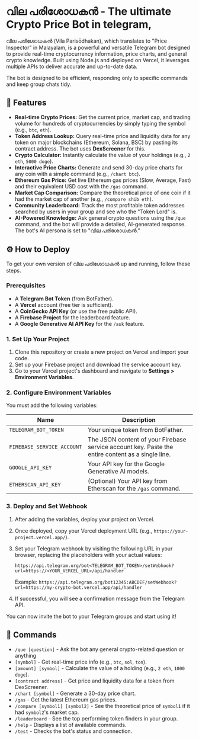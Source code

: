 # വില പരിശോധകൻ - The ultimate Crypto Price Bot in telegram,

വില പരിശോധകൻ (Vila Parisōdhakan), which translates to "Price Inspector" in Malayalam, is a powerful and versatile Telegram bot designed to provide real-time cryptocurrency information, price charts, and general crypto knowledge. Built using Node.js and deployed on Vercel, it leverages multiple APIs to deliver accurate and up-to-date data.

The bot is designed to be efficient, responding only to specific commands  and keep group chats tidy.

## 🚀 Features

* **Real-time Crypto Prices:** Get the current price, market cap, and trading volume for hundreds of cryptocurrencies by simply typing the symbol (e.g., `btc`, `eth`).
* **Token Address Lookup:** Query real-time price and liquidity data for any token on major blockchains (Ethereum, Solana, BSC) by pasting its contract address. The bot uses **DexScreener** for this.
* **Crypto Calculator:** Instantly calculate the value of your holdings (e.g., `2 eth`, `5000 doge`).
* **Interactive Price Charts:** Generate and send 30-day price charts for any coin with a simple command (e.g., `/chart btc`).
* **Ethereum Gas Price:** Get live Ethereum gas prices (Slow, Average, Fast) and their equivalent USD cost with the `/gas` command.
* **Market Cap Comparison:** Compare the theoretical price of one coin if it had the market cap of another (e.g., `/compare shib eth`).
* **Community Leaderboard:** Track the most profitable token addresses searched by users in your group and see who the "Token Lord" is.
* **AI-Powered Knowledge:** Ask general crypto questions using the `/que` command, and the bot will provide a detailed, AI-generated response. The bot's AI persona is set to "വില പരിശോധകൻ."

## ⚙️ How to Deploy

To get your own version of വില പരിശോധകൻ up and running, follow these steps.

### Prerequisites

* A **Telegram Bot Token** (from BotFather).
* A **Vercel** account (free tier is sufficient).
* A **CoinGecko API Key** (or use the free public API).
* A **Firebase Project** for the leaderboard feature.
* A **Google Generative AI API Key** for the `/ask` feature.

### 1. Set Up Your Project

1.  Clone this repository or create a new project on Vercel and import your code.
2.  Set up your Firebase project and download the service account key.
3.  Go to your Vercel project's dashboard and navigate to **Settings > Environment Variables**.

### 2. Configure Environment Variables

You must add the following variables:

| Name                        | Description                                                                                             |
| --------------------------- | ------------------------------------------------------------------------------------------------------- |
| `TELEGRAM_BOT_TOKEN`        | Your unique token from BotFather.                                                                       |
| `FIREBASE_SERVICE_ACCOUNT`  | The JSON content of your Firebase service account key. Paste the entire content as a single line.       |
| `GOOGLE_API_KEY`            | Your API key for the Google Generative AI models.                                                       |
| `ETHERSCAN_API_KEY`         | (Optional) Your API key from Etherscan for the `/gas` command.                                          |

### 3. Deploy and Set Webhook

1.  After adding the variables, deploy your project on Vercel.
2.  Once deployed, copy your Vercel deployment URL (e.g., `https://your-project.vercel.app/`).
3.  Set your Telegram webhook by visiting the following URL in your browser, replacing the placeholders with your actual values:

    `https://api.telegram.org/bot<TELEGRAM_BOT_TOKEN>/setWebhook?url=https://<YOUR_VERCEL_URL>/api/handler`

    Example: `https://api.telegram.org/bot12345:ABCDEF/setWebhook?url=https://my-crypto-bot.vercel.app/api/handler`

4.  If successful, you will see a confirmation message from the Telegram API.

You can now invite the bot to your Telegram groups and start using it!

## 🤖 Commands

* `/que [question]` - Ask the bot any general crypto-related question or anything 
* `[symbol]` - Get real-time price info (e.g., `btc`, `sol`, `ton`).
* `[amount] [symbol]` - Calculate the value of a holding (e.g., `2 eth`, `1000 doge`).
* `[contract address]` - Get price and liquidity data for a token from DexScreener.
* `/chart [symbol]` - Generate a 30-day price chart.
* `/gas` - Get the latest Ethereum gas prices.
* `/compare [symbol1] [symbol2]` - See the theoretical price of `symbol1` if it had `symbol2`'s market cap.
* `/leaderboard` - See the top performing token finders in your group.
* `/help` - Displays a list of available commands.
* `/test` - Checks the bot's status and connection.

